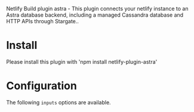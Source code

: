 Netlify Build plugin astra - This plugin connects your netlify instance to an Astra database backend, including a managed Cassandra database and HTTP APIs through Stargate..

# Install

Please install this plugin with 'npm install netlify-plugin-astra'

# Configuration

The following `inputs` options are available.
